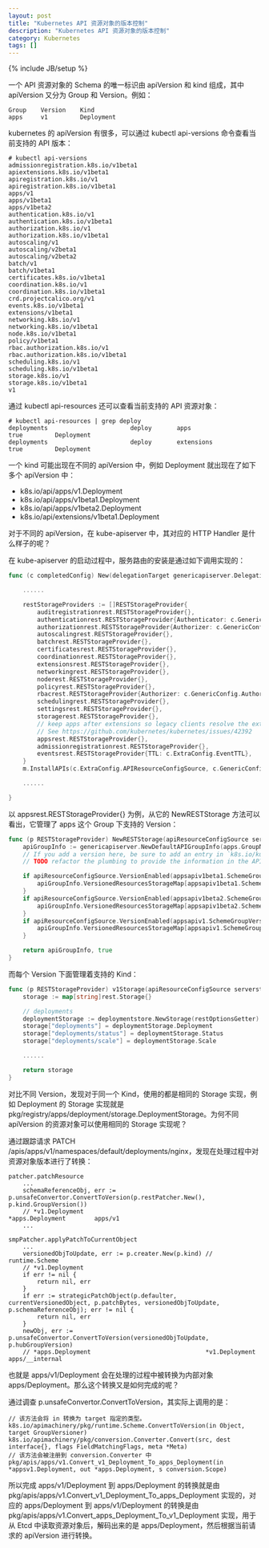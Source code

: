 ```yaml
---
layout: post
title: "Kubernetes API 资源对象的版本控制"
description: "Kubernetes API 资源对象的版本控制"
category: Kubernetes
tags: []
---
```

{% include JB/setup %}


一个 API 资源对象的 Schema 的唯一标识由 apiVersion 和 kind 组成，其中 apiVersion 又分为 Group 和 Version。例如：

```text
Group    Version    Kind
apps     v1         Deployment
```

<!--more-->

kubernetes 的 apiVersion 有很多，可以通过 kubectl api-versions 命令查看当前支持的 API 版本：

```text
# kubectl api-versions
admissionregistration.k8s.io/v1beta1
apiextensions.k8s.io/v1beta1
apiregistration.k8s.io/v1
apiregistration.k8s.io/v1beta1
apps/v1
apps/v1beta1
apps/v1beta2
authentication.k8s.io/v1
authentication.k8s.io/v1beta1
authorization.k8s.io/v1
authorization.k8s.io/v1beta1
autoscaling/v1
autoscaling/v2beta1
autoscaling/v2beta2
batch/v1
batch/v1beta1
certificates.k8s.io/v1beta1
coordination.k8s.io/v1
coordination.k8s.io/v1beta1
crd.projectcalico.org/v1
events.k8s.io/v1beta1
extensions/v1beta1
networking.k8s.io/v1
networking.k8s.io/v1beta1
node.k8s.io/v1beta1
policy/v1beta1
rbac.authorization.k8s.io/v1
rbac.authorization.k8s.io/v1beta1
scheduling.k8s.io/v1
scheduling.k8s.io/v1beta1
storage.k8s.io/v1
storage.k8s.io/v1beta1
v1
```

通过 kubectl api-resources 还可以查看当前支持的 API 资源对象：

```text
# kubectl api-resources | grep deploy
deployments                       deploy       apps                           true         Deployment
deployments                       deploy       extensions                     true         Deployment
```

一个 kind 可能出现在不同的 apiVersion 中，例如 Deployment 就出现在了如下多个 apiVersion 中：
 
 * k8s.io/api/apps/v1.Deployment
 * k8s.io/api/apps/v1beta1.Deployment
 * k8s.io/api/apps/v1beta2.Deployment
 * k8s.io/api/extensions/v1beta1.Deployment
 
 对于不同的 apiVersion，在 kube-apiserver 中，其对应的 HTTP Handler 是什么样子的呢？
 
在 kube-apiserver 的启动过程中，服务路由的安装是通过如下调用实现的：

```go
func (c completedConfig) New(delegationTarget genericapiserver.DelegationTarget) (*Master, error) {

    ......

    restStorageProviders := []RESTStorageProvider{
        auditregistrationrest.RESTStorageProvider{},
        authenticationrest.RESTStorageProvider{Authenticator: c.GenericConfig.Authentication.Authenticator, APIAudiences: c.GenericConfig.Authentication.APIAudiences},
        authorizationrest.RESTStorageProvider{Authorizer: c.GenericConfig.Authorization.Authorizer, RuleResolver: c.GenericConfig.RuleResolver},
        autoscalingrest.RESTStorageProvider{},
        batchrest.RESTStorageProvider{},
        certificatesrest.RESTStorageProvider{},
        coordinationrest.RESTStorageProvider{},
        extensionsrest.RESTStorageProvider{},
        networkingrest.RESTStorageProvider{},
        noderest.RESTStorageProvider{},
        policyrest.RESTStorageProvider{},
        rbacrest.RESTStorageProvider{Authorizer: c.GenericConfig.Authorization.Authorizer},
        schedulingrest.RESTStorageProvider{},
        settingsrest.RESTStorageProvider{},
        storagerest.RESTStorageProvider{},
        // keep apps after extensions so legacy clients resolve the extensions versions of shared resource names.
        // See https://github.com/kubernetes/kubernetes/issues/42392
        appsrest.RESTStorageProvider{},
        admissionregistrationrest.RESTStorageProvider{},
        eventsrest.RESTStorageProvider{TTL: c.ExtraConfig.EventTTL},
    }
    m.InstallAPIs(c.ExtraConfig.APIResourceConfigSource, c.GenericConfig.RESTOptionsGetter, restStorageProviders...)

    ......

}
``` 

以 appsrest.RESTStorageProvider{} 为例，从它的 NewRESTStorage 方法可以看出，它管理了 apps 这个 Group 下支持的 Version：

```go
func (p RESTStorageProvider) NewRESTStorage(apiResourceConfigSource serverstorage.APIResourceConfigSource, restOptionsGetter generic.RESTOptionsGetter) (genericapiserver.APIGroupInfo, bool) {
    apiGroupInfo := genericapiserver.NewDefaultAPIGroupInfo(apps.GroupName, legacyscheme.Scheme, legacyscheme.ParameterCodec, legacyscheme.Codecs)
    // If you add a version here, be sure to add an entry in `k8s.io/kubernetes/cmd/kube-apiserver/app/aggregator.go with specific priorities.
    // TODO refactor the plumbing to provide the information in the APIGroupInfo

    if apiResourceConfigSource.VersionEnabled(appsapiv1beta1.SchemeGroupVersion) {
        apiGroupInfo.VersionedResourcesStorageMap[appsapiv1beta1.SchemeGroupVersion.Version] = p.v1beta1Storage(apiResourceConfigSource, restOptionsGetter)
    }
    if apiResourceConfigSource.VersionEnabled(appsapiv1beta2.SchemeGroupVersion) {
        apiGroupInfo.VersionedResourcesStorageMap[appsapiv1beta2.SchemeGroupVersion.Version] = p.v1beta2Storage(apiResourceConfigSource, restOptionsGetter)
    }
    if apiResourceConfigSource.VersionEnabled(appsapiv1.SchemeGroupVersion) {
        apiGroupInfo.VersionedResourcesStorageMap[appsapiv1.SchemeGroupVersion.Version] = p.v1Storage(apiResourceConfigSource, restOptionsGetter)
    }

    return apiGroupInfo, true
}
```

而每个 Version 下面管理着支持的 Kind：

```go
func (p RESTStorageProvider) v1Storage(apiResourceConfigSource serverstorage.APIResourceConfigSource, restOptionsGetter generic.RESTOptionsGetter) map[string]rest.Storage {
    storage := map[string]rest.Storage{}

    // deployments
    deploymentStorage := deploymentstore.NewStorage(restOptionsGetter)
    storage["deployments"] = deploymentStorage.Deployment
    storage["deployments/status"] = deploymentStorage.Status
    storage["deployments/scale"] = deploymentStorage.Scale

    ......

    return storage
}
```

对比不同 Version，发现对于同一个 Kind，使用的都是相同的 Storage 实现，例如 Deployment 的 Storage 实现就是 pkg/registry/apps/deployment/storage.DeploymentStorage。为何不同 apiVersion 的资源对象可以使用相同的 Storage 实现呢？

通过跟踪请求 PATCH /apis/apps/v1/namespaces/default/deployments/nginx，发现在处理过程中对资源对象版本进行了转换：

```text
patcher.patchResource
    ...
    schemaReferenceObj, err := p.unsafeConvertor.ConvertToVersion(p.restPatcher.New(), p.kind.GroupVersion())
    // *v1.Deployment                                               *apps.Deployment        apps/v1
    ...

smpPatcher.applyPatchToCurrentObject
    ...
    versionedObjToUpdate, err := p.creater.New(p.kind) // runtime.Scheme
    // *v1.Deployment
    if err != nil {
        return nil, err
    }
    if err := strategicPatchObject(p.defaulter, currentVersionedObject, p.patchBytes, versionedObjToUpdate, p.schemaReferenceObj); err != nil {
        return nil, err
    }
    newObj, err := p.unsafeConvertor.ConvertToVersion(versionedObjToUpdate, p.hubGroupVersion)
    // *apps.Deployment                                *v1.Deployment        apps/__internal
```

也就是 apps/v1/Deployment 会在处理的过程中被转换为内部对象 apps/Deployment。那么这个转换又是如何完成的呢？

通过调查 p.unsafeConvertor.ConvertToVersion，其实际上调用的是：

```text
// 该方法会将 in 转换为 target 指定的类型。
k8s.io/apimachinery/pkg/runtime.Scheme.ConvertToVersion(in Object, target GroupVersioner)
k8s.io/apimachinery/pkg/conversion.Converter.Convert(src, dest interface{}, flags FieldMatchingFlags, meta *Meta)
// 该方法会被注册到 conversion.Converter 中
pkg/apis/apps/v1.Convert_v1_Deployment_To_apps_Deployment(in *appsv1.Deployment, out *apps.Deployment, s conversion.Scope)
```

所以完成 apps/v1/Deployment 到 apps/Deployment 的转换就是由 pkg/apis/apps/v1.Convert_v1_Deployment_To_apps_Deployment 实现的，对应的 apps/Deployment 到 apps/v1/Deployment 的转换是由 pkg/apis/apps/v1.Convert_apps_Deployment_To_v1_Deployment 实现，用于从 Etcd 中读取资源对象后，解码出来的是 apps/Deployment，然后根据当前请求的 apiVersion 进行转换。